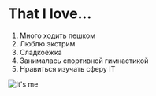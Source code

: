 # That I love...

1. Много ходить пешком
2. Люблю экстрим 
3. Сладкоежка
4. Занималась спортивной гимнастикой 
5. Нравиться изучать сферу IT

![It's me](https://sun9-75.userapi.com/impg/TrMitZUwJz6S6huZCswV4LrOkgBoXu18_ujPVQ/zQUisq8OTfY.jpg?size=1685x2160&quality=95&sign=f4121ee1d7fb97eb03ff735ddc971087&type=album)